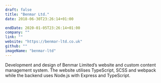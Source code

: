 ```yaml
---
draft: false
title: "Benmar Ltd."
date: 2018-06-30T23:26:14+01:00

endDate: 2020-01-05T23:26:14+01:00
company: ""
link: ""
website: "https://benmar-ltd.co.uk"
github: ""
imageName: "benmar-ltd"
---
```

Development and design of Benmar Limited’s website and custom content management system. The website utilises TypeScript, SCSS and webpack while the backend uses Node.js with Express and TypeScript.
